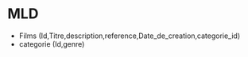 # MLD

- Films (Id,Titre,description,reference,Date_de_creation,categorie_id)
- categorie (Id,genre)